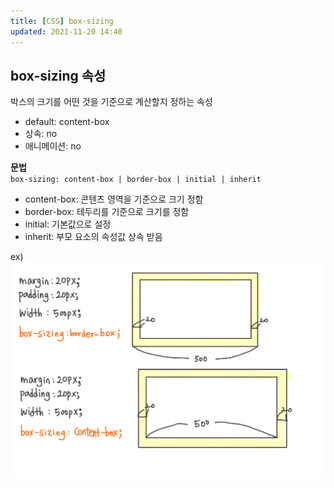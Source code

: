 ```yaml
---
title: [CSS] box-sizing
updated: 2021-11-20 14:40
---
```


## box-sizing 속성

박스의 크기를 어떤 것을 기준으로 계산할지 정하는 속성

- default: content-box
- 상속: no
- 애니메이션: no
  <br/>

**문법** <br/>
`box-sizing: content-box | border-box | initial | inherit `

- content-box: 콘텐츠 영역을 기준으로 크기 정함
- border-box: 테두리를 기준으로 크기를 정함
- initial: 기본값으로 설정
- inherit: 부모 요소의 속성값 상속 받음

ex) <br/>
<img src="../assets/2021-11-20.jpeg"/>
